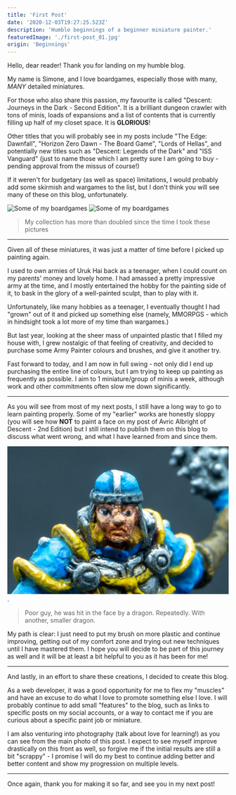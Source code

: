 ```yaml
---
title: 'First Post'
date: '2020-12-03T19:27:25.523Z'
description: 'Humble beginnings of a beginner miniature painter.'
featuredImage: './first-post_01.jpg'
origin: 'Beginnings'
---
```


Hello, dear reader! Thank you for landing on my humble blog.

My name is Simone, and I love boardgames, especially those with many, _MANY_ detailed miniatures.

For those who also share this passion, my favourite is called "Descent: Journeys in the Dark - Second Edition". It is a brilliant dungeon crawler with tons of minis, loads of expansions and a list of contents that is currently filling up half of my closet space. It is **GLORIOUS**!

Other titles that you will probably see in my posts include "The Edge: Dawnfall", "Horizon Zero Dawn - The Board Game", "Lords of Hellas", and potentially new titles such as "Descent: Legends of the Dark" and "ISS Vanguard" (just to name those which I am pretty sure I am going to buy - pending approval from the missus of course!)

If it weren't for budgetary (as well as space) limitations, I would probably add some skirmish and wargames to the list, but I don't think you will see many of these on this blog, unfortunately.

![Some of my boardgames](./first-post_02.jpg)
![Some of my boardgames](./first-post_03.jpg)

> My collection has more than doubled since the time I took these pictures

---

Given all of these miniatures, it was just a matter of time before I picked up painting again.

I used to own armies of Uruk Hai back as a teenager, when I could count on my parents' money and lovely home. I had amassed a pretty impressive army at the time, and I mostly entertained the hobby for the painting side of it, to bask in the glory of a well-painted sculpt, than to play with it.

Unfortunately, like many hobbies as a teenager, I eventually thought I had "grown" out of it and picked up something else (namely, MMORPGS - which in hindsight took a lot more of my time than wargames.)

But last year, looking at the sheer mass of unpainted plastic that I filled my house with, I grew nostalgic of that feeling of creativity, and decided to purchase some Army Painter colours and brushes, and give it another try.

Fast forward to today, and I am now in full swing - not only did I end up purchasing the entire line of colours, but I am trying to keep up painting as frequently as possible. I aim to 1 miniature/group of minis a week, although work and other commitments often slow me down significantly.

---

As you will see from most of my next posts, I still have a long way to go to learn painting properly. Some of my "earlier" works are honestly sloppy (you will see how **NOT** to paint a face on my post of Avric Albright of Descent - 2nd Edition) but I still intend to publish them on this blog to discuss what went wrong, and what I have learned from and since them.

![Some of my boardgames](./first-post_04.jpg).

> Poor guy, he was hit in the face by a dragon. Repeatedly. With another, smaller dragon.

My path is clear: I just need to put my brush on more plastic and continue improving, getting out of my comfort zone and trying out new techniques until I have mastered them. I hope you will decide to be part of this journey as well and it will be at least a bit helpful to you as it has been for me!

---

And lastly, in an effort to share these creations, I decided to create this blog.

As a web developer, it was a good opportunity for me to flex my "muscles" and have an excuse to do what I love to promote something else I love. I will probably continue to add small "features" to the blog, such as links to specific posts on my social accounts, or a way to contact me if you are curious about a specific paint job or miniature.

I am also venturing into photography (talk about love for learning!) as you can see from the main photo of this post. I expect to see myself improve drastically on this front as well, so forgive me if the initial results are still a bit "scrappy" - I promise I will do my best to continue adding better and better content and show my progression on multiple levels.

---

Once again, thank you for making it so far, and see you in my next post!
